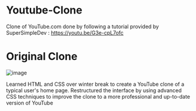 # Youtube-Clone
Clone of YouTube.com done by following a tutorial provided by SuperSimpleDev : https://youtu.be/G3e-cpL7ofc
# Original Clone
![image](https://user-images.githubusercontent.com/116600754/212776555-3e97c49a-9d9c-4b9b-82ab-a5512250ceaf.png)


Learned HTML and CSS over winter break to create a YouTube clone of a typical user's home page. Restructured the interface by using advanced 
CSS techniques to improve the clone to a more professional and up-to-date version of YouTube
